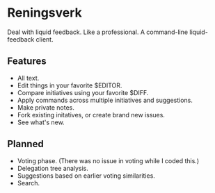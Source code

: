 Reningsverk
===========

Deal with liquid feedback. Like a professional. A command-line liquid-feedback client.


Features
--------

* All text.
* Edit things in your favorite $EDITOR.
* Compare initiatives using your favorite $DIFF.
* Apply commands across multiple initiatives and suggestions.
* Make private notes.
* Fork existing initatives, or create brand new issues.
* See what's new.


Planned
-------

* Voting phase. (There was no issue in voting while I coded this.)
* Delegation tree analysis.
* Suggestions based on earlier voting similarities.
* Search.
